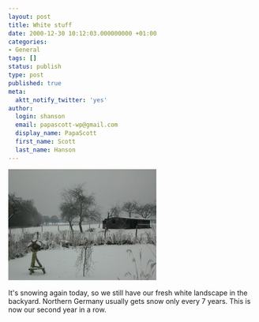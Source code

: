 ```yaml
---
layout: post
title: White stuff
date: 2000-12-30 10:12:03.000000000 +01:00
categories:
- General
tags: []
status: publish
type: post
published: true
meta:
  aktt_notify_twitter: 'yes'
author:
  login: shanson
  email: papascott-wp@gmail.com
  display_name: PapaScott
  first_name: Scott
  last_name: Hanson
---
```

<p><img src="/wordpress/wp-content/uploads/2000/12/snow122000.jpg" height="225" width="300" border="0" alt="snow122000.jpg: " /></p>
<p>It's snowing again today, so we still have our fresh white landscape in the backyard. Northern Germany usually gets snow only every 7 years. This is now our second year in a row.</p>
